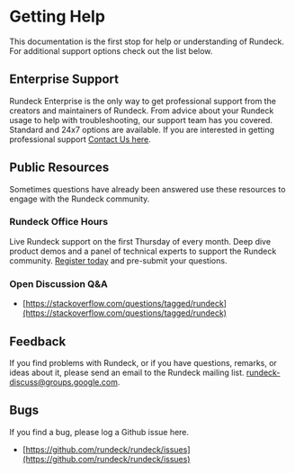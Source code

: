 # Getting Help

This documentation is the first stop for help or understanding of Rundeck.  For additional support options check out the list below.

## Enterprise Support

Rundeck Enterprise is the only way to get professional support from the creators and maintainers of Rundeck. From advice about your Rundeck usage to help with troubleshooting, our support team has you covered. Standard and 24x7 options are available.  If you are interested in getting professional support [Contact Us here](https://www.rundeck.com/contact).

## Public Resources

Sometimes questions have already been answered use these resources to engage with the Rundeck community.

### Rundeck Office Hours
Live Rundeck support on the first Thursday of every month. Deep dive product demos and a panel of technical experts to support the Rundeck community. [Register today](https://www.rundeck.com/rundeck-office-hours) and pre-submit your questions.

### Open Discussion Q&A
- [https://stackoverflow.com/questions/tagged/rundeck](https://stackoverflow.com/questions/tagged/rundeck)

## Feedback

If you find problems with Rundeck, or if you have questions, remarks, or
ideas about it, please send an email to the Rundeck mailing list.
[rundeck-discuss@groups.google.com](mailto:rundeck-discuss@groups.google.com).

## Bugs

If you find a bug, please log a Github issue here.

- [https://github.com/rundeck/rundeck/issues](https://github.com/rundeck/rundeck/issues)
